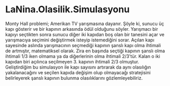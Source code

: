 # LaNina.Olasilik.Simulasyonu

  Monty Hall problemi; Amerikan TV yarışmasına dayanır. Şöyle ki, sunucu üç kapı gösterir ve bir kapının arkasında ödül olduğunu söyler.
  Yarışmacı bir kapıyı seçtikten sonra sunucu diğer iki kapıdan boş olan bir tanesini açar ve yarışmacıya seçimini değiştirmek isteyip istemediğini sorar.
  Açılan kapı sayesinde aslında yarışmacının seçmediği kapının şanslı kapı olma ihtimali de artmıştır, matematiksel olarak. Zira en başında seçtiği kapının şanslı olma ihtimali 1/3 iken olmama ya da diğerlerinin olma ihtimali 2/3'tür. Kalan o iki kapıdan biri açılınca seçilmeyen 3. kapının ihtimali 2/3 olmuştur.
  Geliştirdiğim bu simulasyon ile kapı sayısını artırarak da aynı olasılığın yakalanacağını ve seçilen kapıda değişim olup olmayacağı stratejisini belirleyerek şanslı kapının bulunma olasılıklarını gözlemleyebiliriz.
